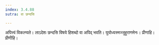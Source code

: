 ```yaml
---
index: 3.4.88
sutra: वा छन्दसि

---
```

अपित्त्वं विकल्प्यते। लाऽदेशः छन्दसि विषये हिशब्दो वा अपिद् भवति। युयोध्यस्मज्जुहुराणमेनः। प्रीणाहि। प्रीणीहि।